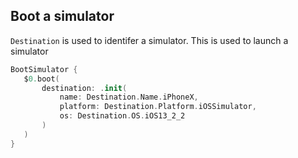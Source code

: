 ## Boot a simulator 

 `Destination` is used to identifer a simulator. This is used to launch a simulator

 ```swift
BootSimulator {
    $0.boot(
        destination: .init(
            name: Destination.Name.iPhoneX,
            platform: Destination.Platform.iOSSimulator,
            os: Destination.OS.iOS13_2_2       
        )
    )
}
```